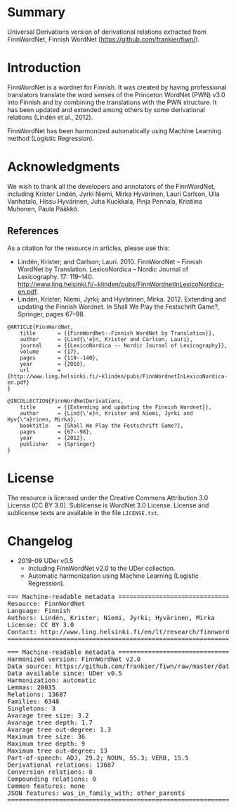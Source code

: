 # Summary

Universal Derivations version of derivational relations extracted from FinnWordNet, Finnish WordNet (https://github.com/frankier/fiwn/).


# Introduction

FinnWordNet is a wordnet for Finnish. It was created by having professional translators translate the word senses of the Princeton WordNet (PWN) v3.0 into Finnish and by combining the translations with the PWN structure. It has been updated and extended among others by some derivational relations (Lindén et al., 2012).

FinnWordNet has been harmonized automatically using Machine Learning method (Logistic Regression).


# Acknowledgments

We wish to thank all the developers and annotators of the FinnWordNet, including Krister Lindén, Jyrki Niemi, Mirka Hyvärinen, Lauri Carlson, Ulla Vanhatalo, Hissu Hyvärinen, Juha Kuokkala, Pinja Pennala, Kristiina Muhonen, Paula Pääkkö.


## References

As a citation for the resource in articles, please use this:

* Lindén, Krister; and Carlson; Lauri. 2010. FinnWordNet – Finnish WordNet by Translation. LexicoNordica – Nordic Journal of Lexicography. 17: 119–140. http://www.ling.helsinki.fi/~klinden/pubs/FinnWordnetInLexicoNordica-en.pdf.
* Lindén, Krister; Niemi, Jyrki; and Hyvärinen, Mirka. 2012. Extending and updating the Finnish Wordnet. In Shall We Play the Festschrift Game?, Springer, pages 67–98.


```
@ARTICLE{FinnWordNet,
    title       = {{FinnWordNet--Finnish WordNet by Translation}},
    author      = {Lind{\'e}n, Krister and Carlson, Lauri},
    journal     = {{LexicoNordica -- Nordic Journal of Lexicography}},
    volume      = {17},
    pages       = {119--140},
    year        = {2010},
    url         = {http://www.ling.helsinki.fi/~klinden/pubs/FinnWordnetInLexicoNordica-en.pdf}
}

@INCOLLECTION{FinnWordNetDerivations,
    title       = {{Extending and updating the Finnish Wordnet}},
    author      = {Lind{\'e}n, Krister and Niemi, Jyrki and Hyv{\"a}rinen, Mirka},
    booktitle   = {Shall We Play the Festschrift Game?},
    pages       = {67--98},
    year        = {2012},
    publisher   = {Springer}
}
```


# License

The resource is licensed under the Creative Commons Attribution 3.0 License (CC BY 3.0). Sublicense is WordNet 3.0 License.
License and sublicense texts are available in the file `LICENSE.txt`.


# Changelog

* 2019-09 UDer v0.5
    * Including FinnWordNet v2.0 to the UDer collection.
    * Automatic harmonization using Machine Learning (Logistic Regression).


<pre>
=== Machine-readable metadata =================================================
Resource: FinnWordNet
Language: Finnish
Authors: Lindén, Krister; Niemi, Jyrki; Hyvärinen, Mirka
License: CC BY 3.0
Contact: http://www.ling.helsinki.fi/en/lt/research/finnwordnet/
===============================================================================
</pre>

<pre>
=== Machine-readable metadata =================================================
Harmonized version: FinnWordNet v2.0
Data source: https://github.com/frankier/fiwn/raw/master/data/rels/fiwn-lexrels.tsv
Data available since: UDer v0.5
Harmonization: automatic
Lemmas: 20035
Relations: 13687
Families: 6348
Singletons: 3
Avarage tree size: 3.2
Avarage tree depth: 1.7
Avarage tree out-degree: 1.3
Maximum tree size: 36
Maximum tree depth: 9
Maximum tree out-degree: 13
Part-of-speech: ADJ, 29.2; NOUN, 55.3; VERB, 15.5
Derivational relations: 13687
Conversion relations: 0
Compounding relations: 0
Common features: none
JSON features: was_in_family_with; other_parents
===============================================================================
</pre>
